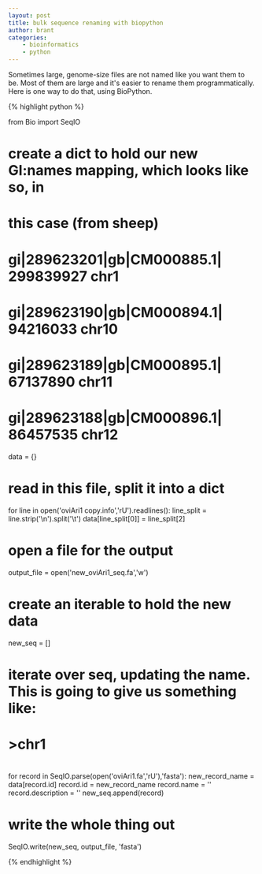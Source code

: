 ```yaml
---
layout: post
title: bulk sequence renaming with biopython
author: brant
categories:
    - bioinformatics
    - python
---
```


Sometimes large, genome-size files are not named like you want them to be.  Most of
them are large and it's easier to rename them programmatically.  Here is one
way to do that, using BioPython.

{% highlight python %}

from Bio import SeqIO

# create a dict to hold our new GI:names mapping, which looks like so, in 
# this case (from sheep)
#
# gi|289623201|gb|CM000885.1|	299839927	chr1
# gi|289623190|gb|CM000894.1|	94216033	 chr10
# gi|289623189|gb|CM000895.1|	67137890	 chr11
# gi|289623188|gb|CM000896.1|	86457535	 chr12
data = {}

# read in this file, split it into a dict
for line in open('oviAri1 copy.info','rU').readlines():
    line_split = line.strip('\n').split('\t')
    data[line_split[0]] = line_split[2]

# open a file for the output
output_file = open('new_oviAri1_seq.fa','w')

# create an iterable to hold the new data
new_seq = []

# iterate over seq, updating the name.  This is going to give us something like:
#
# >chr1
# 
for record in SeqIO.parse(open('oviAri1.fa','rU'),'fasta'):
    new_record_name = data[record.id]
    record.id = new_record_name
    record.name = ''
    record.description = ''
    new_seq.append(record)

# write the whole thing out
SeqIO.write(new_seq, output_file, 'fasta')
    
{% endhighlight %}
